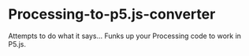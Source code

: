 # Processing-to-p5.js-converter
Attempts to do what it says... Funks up your Processing code to work in P5.js.
